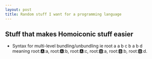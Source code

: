 ```yaml
---
layout: post
title: Random stuff I want for a programming language
---
```


Stuff that makes Homoiconic stuff easier
----------------------------------------

- Syntax for multi-level bundling/unbundling ie
    root
      a
        a
        b
        c
      b
        a
        b
        d
  meaning root::a::a, root::a::b, root::a::c, root::b::a, root::b::b, root::b::d.
